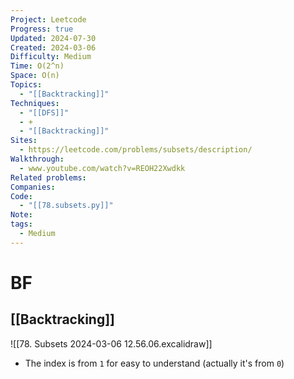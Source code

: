 ```yaml
---
Project: Leetcode
Progress: true
Updated: 2024-07-30
Created: 2024-03-06
Difficulty: Medium
Time: O(2^n)
Space: O(n)
Topics:
  - "[[Backtracking]]"
Techniques:
  - "[[DFS]]"
  - +
  - "[[Backtracking]]"
Sites:
  - https://leetcode.com/problems/subsets/description/
Walkthrough:
  - www.youtube.com/watch?v=REOH22Xwdkk
Related problems: 
Companies: 
Code:
  - "[[78.subsets.py]]"
Note: 
tags:
  - Medium
---
```


# BF
## [[Backtracking]]

![[78. Subsets 2024-03-06 12.56.06.excalidraw]]

- The index is from `1` for easy to understand (actually it's from `0`)
